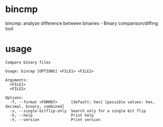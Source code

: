 # bincmp

bincmp: analyze difference between binaries - Binary comparison/diffing tool

# usage

```
Compare binary files

Usage: bincmp [OPTIONS] <FILE1> <FILE2>

Arguments:
  <FILE1>
  <FILE2>

Options:
  -f, --format <FORMAT>      [default: hex] [possible values: hex, decimal, binary, combined]
  -s, --single-bitflip-only  Search only for a single bit flip
  -h, --help                 Print help
  -V, --version              Print version
```
